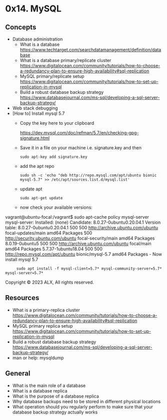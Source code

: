 # 0x14. MySQL
## Concepts
+ Database administration
    + What is a database https://www.techtarget.com/searchdatamanagement/definition/database
    + What is a database primary/replicate cluster https://www.digitalocean.com/community/tutorials/how-to-choose-a-redundancy-plan-to-ensure-high-availability#sql-replication
    + MySQL primary/replicate setup https://www.digitalocean.com/community/tutorials/how-to-set-up-replication-in-mysql
    + Build a robust database backup strategy https://www.databasejournal.com/ms-sql/developing-a-sql-server-backup-strategy/
+ Web stack debugging
+ [How to] Install mysql 5.7
     - Copy the key here to your clipboard

       https://dev.mysql.com/doc/refman/5.7/en/checking-gpg-signature.html


     - Save it in a file on your machine i.e. signature.key and then

           sudo apt-key add signature.key
     - add the apt repo

           sudo sh -c 'echo "deb http://repo.mysql.com/apt/ubuntu bionic mysql-5.7" >> /etc/apt/sources.list.d/mysql.list'
     - update apt

           sudo apt-get update
     - now check your available versions:

vagrant@ubuntu-focal:/vagrant$ sudo apt-cache policy mysql-server
mysql-server:
  Installed: (none)
  Candidate: 8.0.27-0ubuntu0.20.04.1
  Version table:
     8.0.27-0ubuntu0.20.04.1 500
        500 http://archive.ubuntu.com/ubuntu focal-updates/main amd64 Packages
        500 http://security.ubuntu.com/ubuntu focal-security/main amd64 Packages
     8.0.19-0ubuntu5 500
        500 http://archive.ubuntu.com/ubuntu focal/main amd64 Packages
     5.7.37-1ubuntu18.04 500
        500 http://repo.mysql.com/apt/ubuntu bionic/mysql-5.7 amd64 Packages
     - Now install mysql 5.7

         sudo apt install -f mysql-client=5.7* mysql-community-server=5.7* mysql-server=5.7*
Copyright © 2023 ALX, All rights reserved.

## Resources
+ What is a primary-replica cluster https://www.digitalocean.com/community/tutorials/how-to-choose-a-redundancy-plan-to-ensure-high-availability#sql-replication
+ MySQL primary replica setup https://www.digitalocean.com/community/tutorials/how-to-set-up-replication-in-mysql
+ Build a robust database backup strategy https://www.databasejournal.com/ms-sql/developing-a-sql-server-backup-strategy/
+ man or help:
    mysqldump
 ## General
+ What is the main role of a database
+ What is a database replica
+ What is the purpose of a database replica
+ Why database backups need to be stored in different physical locations
+ What operation should you regularly perform to make sure that your database backup strategy actually works
